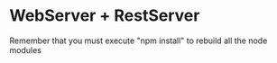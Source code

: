 # WebServer + RestServer
Remember that you must execute "npm install" to rebuild all the node modules

